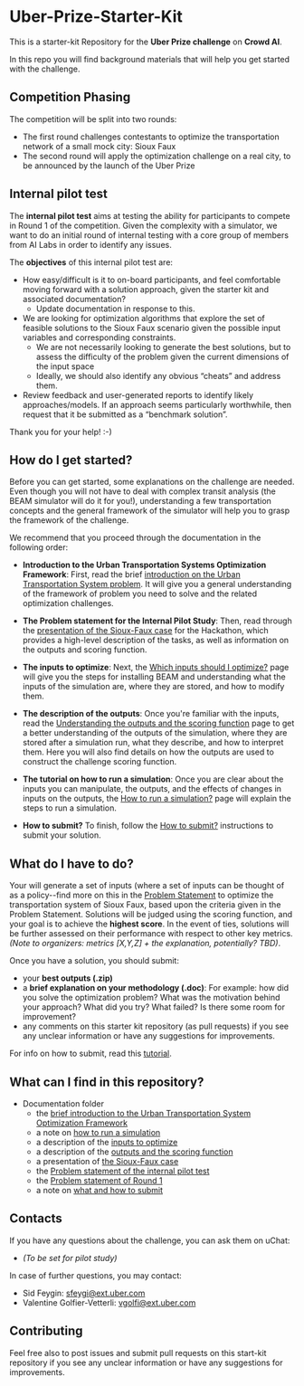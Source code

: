 # Uber-Prize-Starter-Kit

This is a starter-kit Repository for the **Uber Prize challenge** on **Crowd AI**. 

In this repo you will find background materials that will help you get started with the challenge. 

## Competition Phasing
The competition will be split into two rounds:
* The first round challenges contestants to optimize the transportation network of a small mock city: Sioux Faux 
* The second round will apply the optimization challenge on a real city, to be announced by the launch of the Uber Prize

## Internal pilot test

The **internal pilot test** aims at testing the ability for participants to compete in Round 1 of the competition. Given the complexity with a simulator, we want to do an initial round of internal testing with a core group of members from AI Labs in order to identify any issues.

The **objectives** of this internal pilot test are:
* How easy/difficult is it to on-board participants, and feel comfortable moving forward with a solution approach, given the starter kit and associated documentation?
  * Update documentation in response to this.
* We are looking for optimization algorithms that explore the set of feasible solutions to the Sioux Faux scenario given the possible input variables and corresponding constraints.
  * We are not necessarily looking to generate the best solutions, but to assess the difficulty of the problem given the current dimensions of the input space
  * Ideally, we should also identify any obvious “cheats” and address them.
* Review feedback and user-generated reports to identify likely approaches/models.
If an approach seems particularly worthwhile, then request that it be submitted as a “benchmark solution”.

Thank you for your help! :-)


## How do I get started?

Before you can get started, some explanations on the challenge are needed. Even though you will not have to deal with complex transit analysis (the BEAM simulator will do it for you!), understanding a few transportation concepts and the general framework of the simulator will help you to grasp the framework of the challenge. 

We recommend that you proceed through the documentation in the following order:

  * **Introduction to the Urban Transportation Systems Optimization Framework**: First, read the brief [introduction on the Urban Transportation System problem](https://github.com/vgolfier/Uber-Prize-Starter-Kit-/blob/master/docs/Introduction_transportation_problem.md). It will give you a general understanding of the framework of problem you need to solve and the related optimization challenges. 

  * **The Problem statement for the Internal Pilot Study**: Then, read through the [presentation of the Sioux-Faux case](https://github.com/vgolfier/Uber-Prize-Starter-Kit/blob/master/docs/The_Sioux_Faux_case_pilot_study.md) for the Hackathon, which provides a high-level description of the tasks, as well as information on the outputs and scoring function.
  
  * **The inputs to optimize**: Next, the [Which inputs should I optimize?](https://github.com/vgolfier/Uber-Prize-Starter-Kit/blob/master/docs/Which-inputs-should-I-optimize.md) page will give you the steps for installing BEAM and understanding what the inputs of the simulation are, where they are stored, and how to modify them.
  
  * **The description of the outputs**: Once you're familiar with the inputs, read the [Understanding the outputs and the scoring function](https://github.com/vgolfier/Uber-Prize-Starter-Kit/blob/master/docs/Understanding_the_outputs_and_the%20scoring_function.md) page to get a better understanding of the outputs of the simulation, where they are stored after a simulation run, what they describe, and how to interpret them. Here you will also find details on how the outputs are used to construct the challenge scoring function.
  
  * **The tutorial on how to run a simulation**: Once you are clear about the inputs you can manipulate, the outputs, and the effects of changes in inputs on the outputs, the [How to run a simulation?](https://github.com/vgolfier/Uber-Prize-Starter-Kit/blob/master/docs/How_to_run_a_simulation.md) page will explain the steps to run a simulation.
  
  * **How to submit?** To finish, follow the [How to submit?](https://github.com/vgolfier/Uber-Prize-Starter-Kit/blob/master/docs/What_and_how_to_submit%3F.md) instructions to submit your solution.
  

## What do I have to do?

Your will generate a set of inputs (where a set of inputs can be thought of as a policy--find more on this in the [Problem Statement](https://github.com/vgolfier/Uber-Prize-Starter-Kit/blob/master/docs/Problem_statement_Sioux_Faux_Phase1) to optimize the transportation system of Sioux Faux, based upon the criteria given in the Problem Statement. Solutions will be judged using the scoring function, and your goal is to achieve the **highest score**. In the event of ties, solutions will be further assessed on their performance with respect to other key metrics. *(Note to organizers: metrics [X,Y,Z] + the explanation, potentially? TBD)*.

Once you have a solution, you should submit:
* your **best outputs (.zip)**
* a **brief explanation on your methodology (.doc)**: For example: how did you solve the optimization problem? What was the motivation behind your approach? What did you try? What failed? Is there some room for improvement?
* any comments on this starter kit repository (as pull requests) if you see any unclear information or have any suggestions for improvements.

For info on how to submit, read this [tutorial](https://github.com/vgolfier/Uber-Prize-Starter-Kit/blob/master/docs/What_and_how_to_submit%3F.md).

## What can I find in this repository?

* Documentation folder 
  * the [brief introduction to the Urban Transportation System Optimization Framework](https://github.com/vgolfier/Uber-Prize-Starter-Kit-/blob/master/docs/Introduction_transportation_problem.md)
  * a note on [how to run a simulation](https://github.com/vgolfier/Uber-Prize-Starter-Kit/blob/master/docs/How_to_run_a_simulation.md)
  * a description of the [inputs to optimize](https://github.com/vgolfier/Uber-Prize-Starter-Kit/blob/master/docs/Which-inputs-should-I-optimize.md)
  * a description of the [outputs and the scoring function](https://github.com/vgolfier/Uber-Prize-Starter-Kit/blob/master/docs/Understanding_the_outputs_and_the%20scoring_function.md)
  * a presentation of [the Sioux-Faux case](https://github.com/vgolfier/Uber-Prize-Starter-Kit/blob/master/docs/The_Sioux_Faux_case_Hackathon.md)
  * the [Problem statement of the internal pilot test](https://github.com/vgolfier/Uber-Prize-Starter-Kit/blob/master/docs/Pilot_Test_Problem_Statement.pdf)
  * the [Problem statement of Round 1](https://github.com/vgolfier/Uber-Prize-Starter-Kit-/blob/master/docs/Problem_statement_Phase%20I.pdf) 
  * a note on [what and how to submit](https://github.com/vgolfier/Uber-Prize-Starter-Kit/blob/master/docs/What_and_how_to_submit%3F.md) 
 

## Contacts

If you have any questions about the challenge, you can ask them on uChat:
* *(To be set for pilot study)*

In case of further questions, you may contact:
* Sid Feygin: sfeygi@ext.uber.com
* Valentine Golfier-Vetterli: vgolfi@ext.uber.com

## Contributing
Feel free also to post issues and submit pull requests on this start-kit repository if you
see any unclear information or have any suggestions for improvements.

<!--*Note to organizers: Consider setting up a troubleshooting email account so you don't have to use your personal ones*-->
